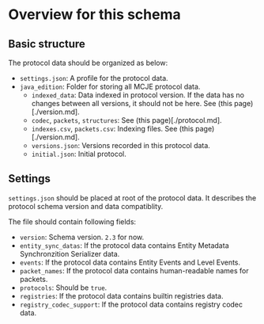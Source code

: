 # Overview for this schema
## Basic structure
The protocol data should be organized as below:
- `settings.json`: A profile for the protocol data.
- `java_edition`: Folder for storing all MCJE protocol data.
  - `indexed_data`: Data indexed in protocol version. If the data has no changes between all versions, it should not be here. See (this page)[./version.md].
  - `codec`, `packets`, `structures`: See (this page)[./protocol.md].
  - `indexes.csv`, `packets.csv`: Indexing files. See (this page)[./version.md].
  - `versions.json`: Versions recorded in this protocol data.
  - `initial.json`: Initial protocol.

## Settings
`settings.json` should be placed at root of the protocol data. It describes the protocol schema version and data compatiblity.

The file should contain following fields:
- `version`: Schema version. `2.3` for now.
- `entity_sync_datas`: If the protocol data contains Entity Metadata Synchronzition Serializer data.
- `events`: If the protocol data contains Entity Events and Level Events.
- `packet_names`: If the protocol data contains human-readable names for packets.
- `protocols`: Should be `true`.
- `registries`: If the protocol data contains builtin registries data.
- `registry_codec_support`: If the protocol data contains registry codec data.